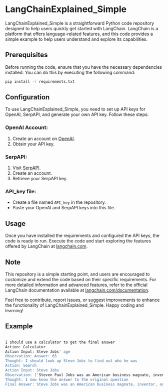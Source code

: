 # LangChainExplained_Simple

LangChainExplained_Simple is a straightforward Python code repository designed to help users quickly get started with LangChain. LangChain is a platform that offers language-related features, and this code provides a simple example to help users understand and explore its capabilities.

## Prerequisites

Before running the code, ensure that you have the necessary dependencies installed. You can do this by executing the following command:

```bash
pip install -r requirements.txt
```
## Configuration

To use LangChainExplained_Simple, you need to set up API keys for OpenAI, SerpAPI, and generate your own API key. Follow these steps:

### OpenAI Account:

1. Create an account on [OpenAI](https://www.openai.com/).
2. Obtain your API key.

### SerpAPI:

1. Visit [SerpAPI](https://serpapi.com/).
2. Create an account.
3. Retrieve your SerpAPI key.

### API_key file:

- Create a file named `API_key` in the repository.
- Paste your OpenAI and SerpAPI keys into this file.

## Usage

Once you have installed the requirements and configured the API keys, the code is ready to run. Execute the code and start exploring the features offered by LangChain at [langchain.com](https://langchain.com/).

## Note

This repository is a simple starting point, and users are encouraged to customize and extend the code based on their specific requirements. For more detailed information and advanced features, refer to the official LangChain documentation available at [langchain.com/documentation](https://langchain.com/documentation/).

Feel free to contribute, report issues, or suggest improvements to enhance the functionality of LangChainExplained_Simple. Happy coding and learning!

## Example

```bash

I should use a calculator to get the final answer
Action: Calculator
Action Input: Steve Jobs' age
Observation: Answer: 65
Thought: I should look up Steve Jobs to find out who he was
Action: Search
Action Input: Steve Jobs
Observation: ['Steven Paul Jobs was an American business magnate, inventor, and investor best known as the co-founder of Apple. Jobs was also chairman and majority shareholder of Pixar, and the founder of NeXT.', 'Steve Jobs main_tab_text: Overview.', 'Steve Jobs kgmid: /m/06y3r.', 'Steve Jobs born: February 24, 1955, San Francisco, CA.', 'Steve Jobs died: October 5, 2011, Palo Alto, CA.', 'Steve Jobs children: Lisa Brennan-Jobs, Eve Jobs, Reed Jobs, Erin Siena Jobs.', 'Steve Jobs spouse: Laurene Powell Jobs (m. 1991–2011).', 'Steve Jobs parents: Abdulfattah John Jandali, Joanne Schieble Simpson, Paul Jobs, Clara Jobs.', 'Steve Jobs organizations_founded: Apple, Pixar, NeXT, Apple Store.', 'Steve Jobs height: 6′ 2″.', 'Steve Jobs · Steven Paul Jobs (February 24, 1955 – October 5, 2011) was an American business magnate · Jobs was born in San Francisco · In 1985, Jobs departed ...', 'He was the last of a dying breed, a great entrepreneur. His work has impacted nearly every person on the planet in one way or another. The world has lost a ...', 'Steve Jobs, the visionary co-founder of Apple Inc., revolutionized technology and consumer electronics with his innovative products that ...', 'Steve Jobs was an American inventor, designer, and entrepreneur who was the cofounder, chief executive, and chairman of Apple Inc. Born in ...', 'Steve Jobs. This website is a repository of all things Steve Jobs — biography, pictures, videos of his keynotes and demos, quotes, interviews — you name it.', '39 Steve Jobs on the 2011 Forbes 400 - Apple cofounder Steve Jobs finally succumbed to cancer at the age of 56 on October 5th, leaving behind a legacy.', 'Steven P. Jobs, the visionary co-founder of Apple who helped usher in the era of personal computers and then led a cultural transformation ...', "The Real Leadership Lessons of Steve Jobs · Focus · Simplify · Take Responsibility End to End · When Behind, Leapfrog · Put Products Before Profits · Don't Be a ..."]
Thought: I now know the answer to the original question
Final Answer: Steve Jobs was an American business magnate, inventor, and investor best known as the co-founder of Apple. He was born on February 24, 1955 and his age plus 5 is 65.

```

